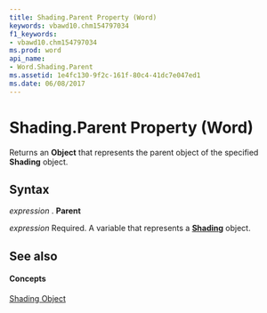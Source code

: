 ```yaml
---
title: Shading.Parent Property (Word)
keywords: vbawd10.chm154797034
f1_keywords:
- vbawd10.chm154797034
ms.prod: word
api_name:
- Word.Shading.Parent
ms.assetid: 1e4fc130-9f2c-161f-80c4-41dc7e047ed1
ms.date: 06/08/2017
---
```



# Shading.Parent Property (Word)

Returns an  **Object** that represents the parent object of the specified **Shading** object.


## Syntax

 _expression_ . **Parent**

 _expression_ Required. A variable that represents a **[Shading](Word.Shading.md)** object.


## See also


#### Concepts


[Shading Object](Word.Shading.md)

